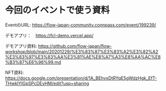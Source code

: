 # 今回のイベントで使う資料
EventのURL: https://flow-japan-community.connpass.com/event/199239/
  
デモアプリ：　https://fcl-demo.vercel.app/
  
デモアプリ資料: https://github.com/flow-japan/flow-workshop/blob/main/20201229/%E3%83%87%E3%83%A2%E3%82%A2%E3%83%97%E3%83%AA%E3%81%AE%E8%A7%A3%E8%AA%AC%E8%B3%87%E6%96%99.md
  
NFT資料: https://docs.google.com/presentation/d/1A_BEhvxDtRYqE5gWdzHgk_EfT-THwkIYIGpSPcDEvHM/edit?usp=sharing
